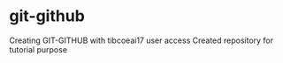 # git-github
Creating GIT-GITHUB with tibcoeai17 user access
Created repository for tutorial purpose
